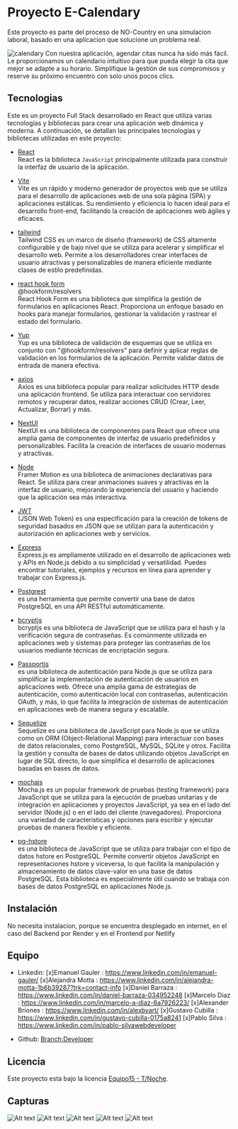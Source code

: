 # Proyecto E-Calendary
Este proyecto es parte del proceso de NO-Country en una simulacion laboral, basado en una aplicacion que solucione un problema real.

![calendary](./src/assets/cale.jpeg)
Con nuestra aplicación, agendar citas nunca ha sido más fácil. Le proporcionamos un calendario intuitivo para que pueda elegir la cita que mejor se adapte a su horario. Simplifique la gestión de sus compromisos y reserve su próximo encuentro con solo unos pocos clics.

## Tecnologias
Este es un proyecto Full Stack desarrollado en React que utiliza varias tecnologías y bibliotecas para crear una aplicación web dinámica y moderna. A continuación, se detallan las principales tecnologías y bibliotecas utilizadas en este proyecto:

* [React](https://es.react.dev/) \
React es la biblioteca `JavaScript` principalmente utilizada para construir la interfaz de usuario de la aplicación.

* [Vite](https://vitejs.dev/) \
 Vite es un rápido y moderno generador de proyectos web que se utiliza para el desarrollo de aplicaciones web de una sola página (SPA) y aplicaciones estáticas. Su rendimiento y eficiencia lo hacen ideal para el desarrollo front-end, facilitando la creación de aplicaciones web ágiles y eficaces.


* [tailwind](https://tailwindcss.com/) \
Tailwind CSS es un marco de diseño (framework) de CSS altamente configurable y de bajo nivel que se utiliza para acelerar y simplificar el desarrollo web. Permite a los desarrolladores crear interfaces de usuario atractivas y personalizables de manera eficiente mediante clases de estilo predefinidas.


* [ react hook form](https://react-hook-form.com/) \
@hookform/resolvers\
React Hook Form es una biblioteca que simplifica la gestión de formularios en aplicaciones React. Proporciona un enfoque basado en hooks para manejar formularios, gestionar la validación y rastrear el estado del formulario.

* [Yup](https://github.com/jquense/yup) \
Yup es una biblioteca de validación de esquemas que se utiliza en conjunto con "@hookform/resolvers" para definir y aplicar reglas de validación en los formularios de la aplicación. Permite validar datos de entrada de manera efectiva.

* [axios](https://axios-http.com/) \
Axios es una biblioteca popular para realizar solicitudes HTTP desde una aplicación frontend. Se utiliza para interactuar con servidores remotos y recuperar datos, realizar acciones CRUD (Crear, Leer, Actualizar, Borrar) y más.

* [NextUI](https://nextui.org/docs/getting-started) \
NextUI es una biblioteca de componentes para React que ofrece una amplia gama de componentes de interfaz de usuario predefinidos y personalizables. Facilita la creación de interfaces de usuario modernas y atractivas.

* [Node](https://www.framer.com/api/motion/) \
Framer Motion es una biblioteca de animaciones declarativas para React. Se utiliza para crear animaciones suaves y atractivas en la interfaz de usuario, mejorando la experiencia del usuario y haciendo que la aplicación sea más interactiva.

* [JWT](https://jwt.io/) \
(JSON Web Token) es una especificación para la creación de tokens de seguridad basados en JSON que se utilizan para la autenticación y autorización en aplicaciones web y servicios.

* [Express](https://expressjs.com/) \
Express.js es ampliamente utilizado en el desarrollo de aplicaciones web y APIs en Node.js debido a su simplicidad y versatilidad. Puedes encontrar tutoriales, ejemplos y recursos en línea para aprender y trabajar con Express.js.

* [Postgrest](https://github.com/PostgREST/postgrest) \
es una herramienta que permite convertir una base de datos PostgreSQL en una API RESTful automáticamente. 

* [bcryptjs](https://www.npmjs.com/package/bcryptjs) \
bcryptjs es una biblioteca de JavaScript que se utiliza para el hash y la verificación segura de contraseñas. Es comúnmente utilizada en aplicaciones web y sistemas para proteger las contraseñas de los usuarios mediante técnicas de encriptación segura.

* [Passportjs](https://www.npmjs.com/package/passport) \
es una biblioteca de autenticación para Node.js que se utiliza para simplificar la implementación de autenticación de usuarios en aplicaciones web. Ofrece una amplia gama de estrategias de autenticación, como autenticación local con contraseñas, autenticación OAuth, y más, lo que facilita la integración de sistemas de autenticación en aplicaciones web de manera segura y escalable.

* [Sequelize](https://sequelize.org/) \
Sequelize es una biblioteca de JavaScript para Node.js que se utiliza como un ORM (Object-Relational Mapping) para interactuar con bases de datos relacionales, como PostgreSQL, MySQL, SQLite y otros. Facilita la gestión y consulta de bases de datos utilizando objetos JavaScript en lugar de SQL directo, lo que simplifica el desarrollo de aplicaciones basadas en bases de datos.

* [mochajs](https://www.npmjs.com/package/mocha) \
Mocha.js es un popular framework de pruebas (testing framework) para JavaScript que se utiliza para la ejecución de pruebas unitarias y de integración en aplicaciones y proyectos JavaScript, ya sea en el lado del servidor (Node.js) o en el lado del cliente (navegadores). Proporciona una variedad de características y opciones para escribir y ejecutar pruebas de manera flexible y eficiente.

* [pg-hstore](https://www.npmjs.com/package/pg-hstore) \
es una biblioteca de JavaScript que se utiliza para trabajar con el tipo de datos hstore en PostgreSQL. Permite convertir objetos JavaScript en representaciones hstore y viceversa, lo que facilita la manipulación y almacenamiento de datos clave-valor en una base de datos PostgreSQL. Esta biblioteca es especialmente útil cuando se trabaja con bases de datos PostgreSQL en aplicaciones Node.js.


## Instalación
No necesita instalacion, porque se encuentra desplegado en internet, en el caso del Backend por Render y en el Frontend por Netlify




## Equipo
* Linkedin: 
    [x]Emanuel Gauler : https://www.linkedin.com/in/emanuel-gauler/
    [x]Alejandra Motta : https://www.linkedin.com/in/alejandra-motta-1b6b39287?trk=contact-info
    [x]Daniel Barraza : https://www.linkedin.com/in/daniel-barraza-034952248
    [x]Marcelo Diaz : https://www.linkedin.com/in/marcelo-a-diaz-6a7926223/
    [x]Alexander Briones : https://www.linkedin.com/in/alexbvart/
    [x]Gustavo Cubilla : https://www.linkedin.com/in/gustavo-cubilla-0175a8241
    [x]Pablo Silva : https://www.linkedin.com/in/pablo-silvawebdeveloper 

* Github: [Branch:Developer](https://github.com/No-Country/c13-15-n-node-react)

##  Licencia
Este proyecto esta bajo la licencia [Equipo15 - T/Noche](/LICENCE).

## Capturas

![Alt text](image.png)
![Alt text](image-1.png)
![Alt text](image-2.png)
![Alt text](image-3.png)
![Alt text](image-4.png)

